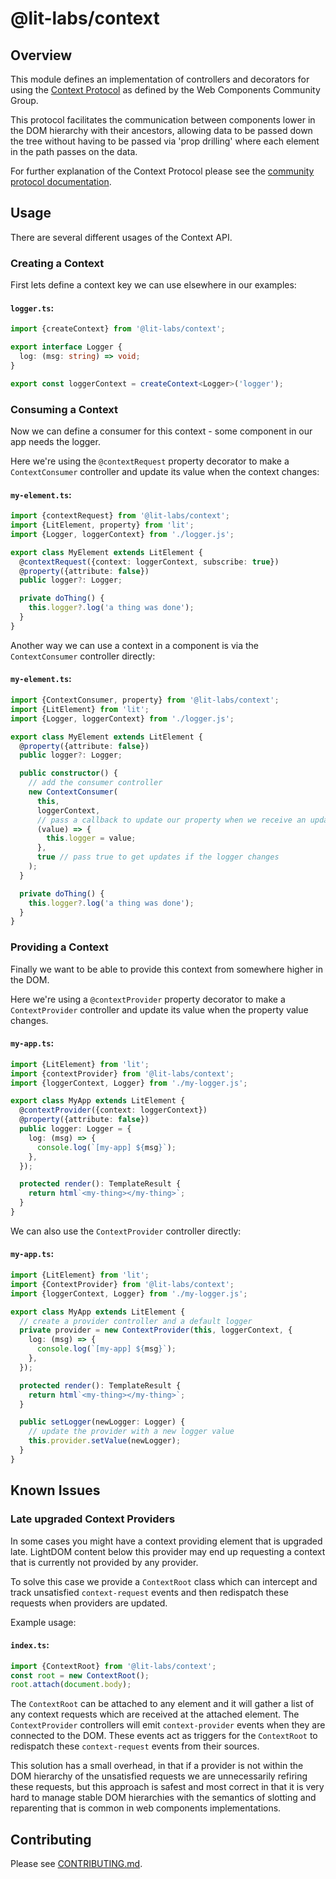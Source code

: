 # @lit-labs/context

## Overview

This module defines an implementation of controllers and decorators for using the [Context Protocol](https://github.com/webcomponents-cg/community-protocols/blob/main/proposals/context.md) as defined by the Web Components Community Group.

This protocol facilitates the communication between components lower in the DOM hierarchy with their ancestors, allowing data to be passed down the tree without having to be passed via 'prop drilling' where each element in the path passes on the data.

For further explanation of the Context Protocol please see the [community protocol documentation](https://github.com/webcomponents-cg/community-protocols/blob/main/proposals/context.md).

## Usage

There are several different usages of the Context API.

### Creating a Context

First lets define a context key we can use elsewhere in our examples:

#### **`logger.ts`**:

```ts
import {createContext} from '@lit-labs/context';

export interface Logger {
  log: (msg: string) => void;
}

export const loggerContext = createContext<Logger>('logger');
```

### Consuming a Context

Now we can define a consumer for this context - some component in our app needs the logger.

Here we're using the `@contextRequest` property decorator to make a `ContextConsumer` controller
and update its value when the context changes:

#### **`my-element.ts`**:

```ts
import {contextRequest} from '@lit-labs/context';
import {LitElement, property} from 'lit';
import {Logger, loggerContext} from './logger.js';

export class MyElement extends LitElement {
  @contextRequest({context: loggerContext, subscribe: true})
  @property({attribute: false})
  public logger?: Logger;

  private doThing() {
    this.logger?.log('a thing was done');
  }
}
```

Another way we can use a context in a component is via the `ContextConsumer` controller directly:

#### **`my-element.ts`**:

```ts
import {ContextConsumer, property} from '@lit-labs/context';
import {LitElement} from 'lit';
import {Logger, loggerContext} from './logger.js';

export class MyElement extends LitElement {
  @property({attribute: false})
  public logger?: Logger;

  public constructor() {
    // add the consumer controller
    new ContextConsumer(
      this,
      loggerContext,
      // pass a callback to update our property when we receive an update
      (value) => {
        this.logger = value;
      },
      true // pass true to get updates if the logger changes
    );
  }

  private doThing() {
    this.logger?.log('a thing was done');
  }
}
```

### Providing a Context

Finally we want to be able to provide this context from somewhere higher in the DOM.

Here we're using a `@contextProvider` property decorator to make a `ContextProvider`
controller and update its value when the property value changes.

#### **`my-app.ts`**:

```ts
import {LitElement} from 'lit';
import {contextProvider} from '@lit-labs/context';
import {loggerContext, Logger} from './my-logger.js';

export class MyApp extends LitElement {
  @contextProvider({context: loggerContext})
  @property({attribute: false})
  public logger: Logger = {
    log: (msg) => {
      console.log(`[my-app] ${msg}`);
    },
  });

  protected render(): TemplateResult {
    return html`<my-thing></my-thing>`;
  }
}
```

We can also use the `ContextProvider` controller directly:

#### **`my-app.ts`**:

```ts
import {LitElement} from 'lit';
import {ContextProvider} from '@lit-labs/context';
import {loggerContext, Logger} from './my-logger.js';

export class MyApp extends LitElement {
  // create a provider controller and a default logger
  private provider = new ContextProvider(this, loggerContext, {
    log: (msg) => {
      console.log(`[my-app] ${msg}`);
    },
  });

  protected render(): TemplateResult {
    return html`<my-thing></my-thing>`;
  }

  public setLogger(newLogger: Logger) {
    // update the provider with a new logger value
    this.provider.setValue(newLogger);
  }
}
```

## Known Issues

### Late upgraded Context Providers

In some cases you might have a context providing element that is upgraded late. LightDOM content below this provider may end up requesting a context that is currently not provided by any provider.

To solve this case we provide a `ContextRoot` class which can intercept and track unsatisfied `context-request` events and then redispatch these requests when providers are updated.

Example usage:

#### **`index.ts`**:

```ts
import {ContextRoot} from '@lit-labs/context';
const root = new ContextRoot();
root.attach(document.body);
```

The `ContextRoot` can be attached to any element and it will gather a list of any context requests which are received at the attached element. The `ContextProvider` controllers will emit `context-provider` events when they are connected to the DOM. These events act as triggers for the `ContextRoot` to redispatch these `context-request` events from their sources.

This solution has a small overhead, in that if a provider is not within the DOM hierarchy of the unsatisfied requests we are unnecessarily refiring these requests, but this approach is safest and most correct in that it is very hard to manage stable DOM hierarchies with the semantics of slotting and reparenting that is common in web components implementations.

## Contributing

Please see [CONTRIBUTING.md](../../../CONTRIBUTING.md).

